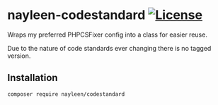 # nayleen-codestandard [![License](https://poser.pugx.org/nayleen/codestandard/license)](//packagist.org/packages/nayleen/codestandard)
Wraps my preferred PHPCSFixer config into a class for easier reuse. 

Due to the nature of code standards ever changing there is no tagged version.

## Installation
`composer require nayleen/codestandard`
